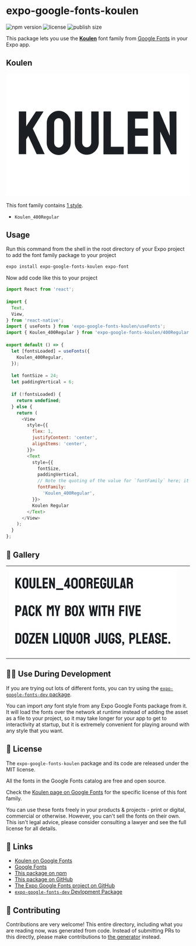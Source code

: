 # expo-google-fonts-koulen

![npm version](https://flat.badgen.net/npm/v/expo-google-fonts-koulen)
![license](https://flat.badgen.net/github/license/expo/google-fonts)
![publish size](https://flat.badgen.net/packagephobia/install/expo-google-fonts-koulen)

This package lets you use the [**Koulen**](https://fonts.google.com/specimen/Koulen) font family from [Google Fonts](https://fonts.google.com/) in your Expo app.

## Koulen

![Koulen](./font-family.png)

This font family contains [1 style](#-gallery).

- `Koulen_400Regular`

## Usage

Run this command from the shell in the root directory of your Expo project to add the font family package to your project
```sh
expo install expo-google-fonts-koulen expo-font
```

Now add code like this to your project
```js
import React from 'react';

import {
  Text,
  View,
} from 'react-native';
import { useFonts } from 'expo-google-fonts-koulen/useFonts';
import { Koulen_400Regular } from 'expo-google-fonts-koulen/400Regular';

export default () => {
  let [fontsLoaded] = useFonts({
    Koulen_400Regular,
  });

  let fontSize = 24;
  let paddingVertical = 6;

  if (!fontsLoaded) {
    return undefined;
  } else {
    return (
      <View
        style={{
          flex: 1,
          justifyContent: 'center',
          alignItems: 'center',
        }}>
        <Text
          style={{
            fontSize,
            paddingVertical,
            // Note the quoting of the value for `fontFamily` here; it expects a string!
            fontFamily:
              'Koulen_400Regular',
          }}>
          Koulen Regular
        </Text>
      </View>
    );
  }
};

```

## 🔡 Gallery


||||
|-|-|-|
|![Koulen_400Regular](.//400Regular/Koulen_400Regular.ttf.png)||||


## 👩‍💻 Use During Development

If you are trying out lots of different fonts, you can try using the [`expo-google-fonts-dev` package](https://github.com/freeboub/google-fonts/tree/master/font-packages/dev#readme).

You can import *any* font style from any Expo Google Fonts package from it. It will load the fonts
over the network at runtime instead of adding the asset as a file to your project, so it may take longer
for your app to get to interactivity at startup, but it is extremely convenient
for playing around with any style that you want.

## 📖 License

The `expo-google-fonts-koulen` package and its code are released under the MIT license.

All the fonts in the Google Fonts catalog are free and open source.

Check the [Koulen page on Google Fonts](https://fonts.google.com/specimen/Koulen) for the specific license of this font family.

You can use these fonts freely in your products & projects - print or digital, commercial or otherwise. However, you can't sell the fonts on their own. This isn't legal advice, please consider consulting a lawyer and see the full license for all details.

## 🔗 Links

- [Koulen on Google Fonts](https://fonts.google.com/specimen/Koulen)
- [Google Fonts](https://fonts.google.com/)
- [This package on npm](https://www.npmjs.com/package/expo-google-fonts-koulen)
- [This package on GitHub](https://github.com/freeboub/google-fonts/tree/master/font-packages/koulen)
- [The Expo Google Fonts project on GitHub](https://github.com/freeboub/google-fonts)
- [`expo-google-fonts-dev` Devlopment Package](https://github.com/freeboub/google-fonts/tree/master/font-packages/dev)

## 🤝 Contributing

Contributions are very welcome! This entire directory, including what you are reading now, was generated from code. Instead of submitting PRs to this directly, please make contributions to [the generator](https://github.com/freeboub/google-fonts/tree/master/packages/generator) instead.
